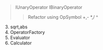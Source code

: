 > IUnaryOperator
> IBinaryOperator
>> Refactor using OpSymbol
> +,-
> *,/
> ^
3. sqrt,abs
4. OperatorFactory
5. Evaluator
6. Calculator